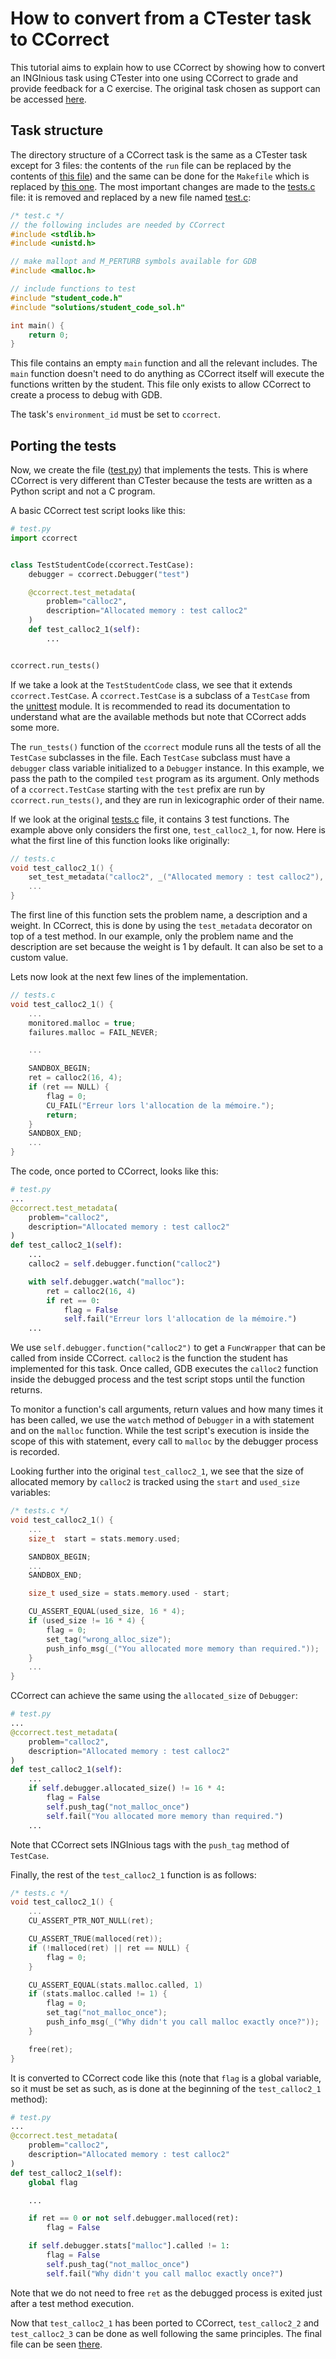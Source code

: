 <!-- TODO all mentions of functions/methods of CCorrect in this document needs to be converted into links pointing to their repective documentation -->

# How to convert from a CTester task to CCorrect

This tutorial aims to explain how to use CCorrect by showing how to convert an INGInious task using CTester into one using CCorrect to grade and provide feedback for a C exercise. The original task chosen as support can be accessed [here](https://github.com/obonaventure/LEPL1503/tree/master/s3_calloc2/student).


## Task structure

The directory structure of a CCorrect task is the same as a CTester task except for 3 files: the contents of the `run` file can be replaced by the contents of [this file](run)) and the same can be done for the `Makefile` which is replaced by [this one](Makefile).
The most important changes are made to the [tests.c](https://github.com/obonaventure/LEPL1503/tree/master/s3_calloc2/student/tests.c) file: it is removed and replaced by a new file named [test.c](test.c):

```c
/* test.c */
// the following includes are needed by CCorrect
#include <stdlib.h>
#include <unistd.h>

// make mallopt and M_PERTURB symbols available for GDB
#include <malloc.h>

// include functions to test
#include "student_code.h"
#include "solutions/student_code_sol.h"

int main() {
    return 0;
}
```

This file contains an empty `main` function and all the relevant includes. The `main` function doesn't need to do anything as CCorrect itself will execute the functions written by the student. This file only exists to allow CCorrect to create a process to debug with GDB.

The task's `environment_id` must be set to `ccorrect`.

## Porting the tests

Now, we create the file ([test.py](test.py)) that implements the tests. This is where CCorrect is very different than CTester because the tests are written as a Python script and not a C program.

A basic CCorrect test script looks like this:

```python
# test.py
import ccorrect


class TestStudentCode(ccorrect.TestCase):
    debugger = ccorrect.Debugger("test")

    @ccorrect.test_metadata(
        problem="calloc2",
        description="Allocated memory : test calloc2"
    )
    def test_calloc2_1(self):
        ...


ccorrect.run_tests()
```

If we take a look at the `TestStudentCode` class, we see that it extends `ccorrect.TestCase`. A `ccorrect.TestCase` is a subclass of a `TestCase` from the [unittest](https://docs.python.org/3/library/unittest.html) module. It is recommended to read its documentation to understand what are the available methods but note that CCorrect adds some more.

The `run_tests()` function of the `ccorrect` module runs all the tests of all the `TestCase` subclasses in the file. Each `TestCase` subclass must have a `debugger` class variable initialized to a `Debugger` instance. In this example, we pass the path to the compiled `test` program as its argument. Only methods of a `ccorrect.TestCase` starting with the `test` prefix are run by `ccorrect.run_tests()`, and they are run in lexicographic order of their name.

If we look at the original [tests.c](https://github.com/obonaventure/LEPL1503/tree/master/s3_calloc2/student/tests.c) file, it contains 3 test functions. The example above only considers the first one, `test_calloc2_1`, for now. Here is what the first line of this function looks like originally:

```c
// tests.c
void test_calloc2_1() {
	set_test_metadata("calloc2", _("Allocated memory : test calloc2"), 1);
    ...
}
```

The first line of this function sets the problem name, a description and a weight. In CCorrect, this is done by using the `test_metadata` decorator on top of a test method. In our example, only the problem name and the description are set because the weight is 1 by default. It can also be set to a custom value.

Lets now look at the next few lines of the implementation.

```c
// tests.c
void test_calloc2_1() {
    ...
    monitored.malloc = true;
    failures.malloc = FAIL_NEVER;

    ...

    SANDBOX_BEGIN;
    ret = calloc2(16, 4);
    if (ret == NULL) {
        flag = 0;
        CU_FAIL("Erreur lors l'allocation de la mémoire.");
        return;
    }
    SANDBOX_END;
    ...
}
```

The code, once ported to CCorrect, looks like this:

```python
# test.py
...
@ccorrect.test_metadata(
    problem="calloc2",
    description="Allocated memory : test calloc2"
)
def test_calloc2_1(self):
    ...
    calloc2 = self.debugger.function("calloc2")

    with self.debugger.watch("malloc"):
        ret = calloc2(16, 4)
        if ret == 0:
            flag = False
            self.fail("Erreur lors l'allocation de la mémoire.")
    ...
```

We use `self.debugger.function("calloc2")` to get a `FuncWrapper` that can be called from inside CCorrect. `calloc2` is the function the student has implemented for this task. Once called, GDB executes the `calloc2` function inside the debugged process and the test script stops until the function returns.

To monitor a function's call arguments, return values and how many times it has been called, we use the `watch` method of `Debugger` in a with statement and on the `malloc` function. While the test script's execution is inside the scope of this with statement, every call to `malloc` by the debugger process is recorded.

Looking further into the original `test_calloc2_1`, we see that the size of allocated memory by `calloc2` is tracked using the `start` and `used_size` variables:

```c
/* tests.c */
void test_calloc2_1() {
    ...
    size_t  start = stats.memory.used;

    SANDBOX_BEGIN;
    ...
    SANDBOX_END;

    size_t used_size = stats.memory.used - start;

    CU_ASSERT_EQUAL(used_size, 16 * 4);
    if (used_size != 16 * 4) {
        flag = 0;
        set_tag("wrong_alloc_size");	
        push_info_msg(_("You allocated more memory than required."));
    }
    ...
}
```

CCorrect can achieve the same using the `allocated_size` of `Debugger`:

```python
# test.py
...
@ccorrect.test_metadata(
    problem="calloc2",
    description="Allocated memory : test calloc2"
)
def test_calloc2_1(self):
    ...
    if self.debugger.allocated_size() != 16 * 4:
        flag = False
        self.push_tag("not_malloc_once")
        self.fail("You allocated more memory than required.")
    ...
```

Note that CCorrect sets INGInious tags with the `push_tag` method of `TestCase`.

Finally, the rest of the `test_calloc2_1` function is as follows:

```c
/* tests.c */
void test_calloc2_1() {
    ...
    CU_ASSERT_PTR_NOT_NULL(ret);

    CU_ASSERT_TRUE(malloced(ret));
    if (!malloced(ret) || ret == NULL) {
        flag = 0;
    }

    CU_ASSERT_EQUAL(stats.malloc.called, 1)
    if (stats.malloc.called != 1) {
        flag = 0;
        set_tag("not_malloc_once");
        push_info_msg(_("Why didn't you call malloc exactly once?"));
    }

    free(ret);
}
```

It is converted to CCorrect code like this (note that `flag` is a global variable, so it must be set as such, as is done at the beginning of the `test_calloc2_1` method):

```python
# test.py
...
@ccorrect.test_metadata(
    problem="calloc2",
    description="Allocated memory : test calloc2"
)
def test_calloc2_1(self):
    global flag

    ...

    if ret == 0 or not self.debugger.malloced(ret):
        flag = False

    if self.debugger.stats["malloc"].called != 1:
        flag = False
        self.push_tag("not_malloc_once")
        self.fail("Why didn't you call malloc exactly once?")
```

Note that we do not need to free `ret` as the debugged process is exited just after a test method execution.

Now that `test_calloc2_1` has been ported to CCorrect, `test_calloc2_2` and `test_calloc2_3` can be done as well following the same principles. The final file can be seen [there](test.py).
